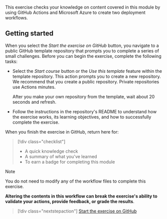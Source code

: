 This exercise checks your knowledge on content covered in this module by using GitHub Actions and Microsoft Azure to create two deployment workflows.

## Getting started

When you select the _Start the exercise on GitHub_ button, you navigate to a public GitHub template repository that prompts you to complete a series of small challenges. Before you can begin the exercise, complete the following tasks:

- Select the _Start course_ button or the _Use this template_ feature within the template repository. This action prompts you to create a new repository. We recommend that you create a public repository. Private repositories use Actions minutes.

  After you make your own repository from the template, wait about 20 seconds and refresh.

- Follow the instructions in the repository's README to understand how the exercise works, its learning objectives, and how to successfully complete the exercise.

When you finish the exercise in GitHub, return here for:

> [!div class="checklist"]
> * A quick knowledge check 
> * A summary of what you've learned
> * To earn a badge for completing this module

> [!NOTE]
> You do not need to modify any of the workflow files to complete this exercise.
>
> **Altering the contents in this workflow can break the exercise's ability to validate your actions, provide feedback, or grade the results**.

> [!div class="nextstepaction"]
> [Start the exercise on GitHub](https://github.com/skills/continuous-delivery-azure?azure-portal=true)
